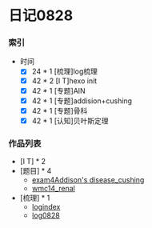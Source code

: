 # 日记0828

### 索引

- 时间
    + [x] 24 * 1 [梳理]log梳理
    + [x] 42 * 2 [I T]hexo init
    + [x] 42 * 1 [专题]AIN
    + [x] 42 * 1 [专题]addision+cushing
    + [x] 42 * 1 [专题]骨科
    + [x] 42 * 1 [认知]贝叶斯定理

### 作品列表
- [I T] * 2
- [题目] * 4
    + [exam4Addison's disease_cushing](https://github.com/zhangshiyinrunwithcc/wmc/blob/master/exam4Addison's%20disease_cushing.mdown)
    + [wmc14_renal](https://github.com/zhangshiyinrunwithcc/wmc/blob/master/wmc14_renal.mdown)   
- [梳理] * 1
    + [logindex](https://github.com/zhangshiyinrunwithcc/zsy.github.io/blob/master/logindex.mdown)
    + [log0828](https://github.com/zhangshiyinrunwithcc/zsy.github.io/blob/master/log0828)